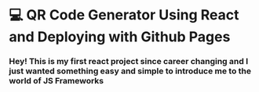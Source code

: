 #  :computer: QR Code Generator Using React and Deploying with Github Pages

### Hey! This is my first react project since career changing and I just wanted something easy and simple to introduce me to the world of JS Frameworks
